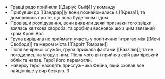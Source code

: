 - Гравці радо прийняли [[Даріус Сміф]] у команду
- Прибувши до [[Зандрар]]у вони познайомились з [[Креза]], та домовились про те, що вона буде їхнім гідом
- Провівши розлідування, вони виявили деякі признаки того звідки взялась квіткова хвороба, та зробили висновок що з цим звязаний храм Крові Вол
- Група вирішила не приймати участь у політичних інтригах між [[Мечі Свободи]] та мером міста [[Ґарріт Томраан]]
- Після вечірньої служби, група прижала фактами [[Баззіліо]], та не погодились на угоду з ним. Після чого він прийняв свій вампірський облік та напав. Герої його перемогли.
- Наверху герої находять прислужника Фейна, який сховав все найцінніше у вир безкрю. З